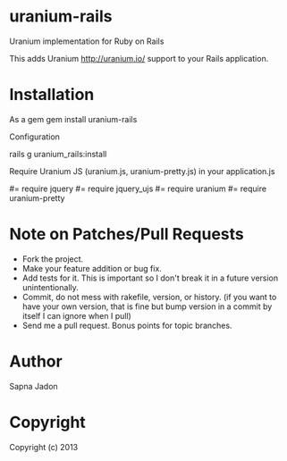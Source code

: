 uranium-rails
=============

Uranium implementation for Ruby on Rails

This adds Uranium http://uranium.io/ support to your Rails application.

Installation
============

As a gem
  gem install uranium-rails


Configuration

rails g uranium_rails:install

Require Uranium JS (uranium.js, uranium-pretty.js) in your application.js

#= require jquery
#= require jquery_ujs
#= require uranium
#= require uranium-pretty


Note on Patches/Pull Requests
=============================

* Fork the project.
* Make your feature addition or bug fix.
* Add tests for it. This is important so I don't break it in a
  future version unintentionally.
* Commit, do not mess with rakefile, version, or history.
  (if you want to have your own version, that is fine but bump version in a
  commit by itself I can ignore when I pull)
* Send me a pull request. Bonus points for topic branches.



Author
======

Sapna Jadon


Copyright
=========

Copyright (c) 2013
